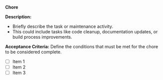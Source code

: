 **Chore**

**Description:**
* Briefly describe the task or maintenance activity.
* This could include tasks like code cleanup, documentation updates, or build process improvements.

**Acceptance Criteria:**
Define the conditions that must be met for the chore to be considered complete. 
- [ ] Item 1
- [ ] Item 2
- [ ] Item 3
